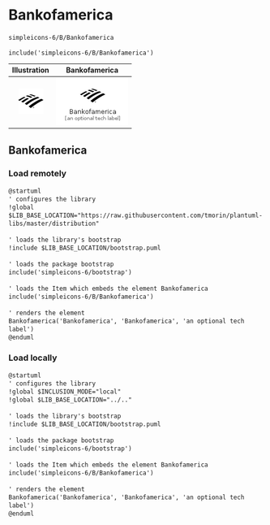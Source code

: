# Bankofamerica


```text
simpleicons-6/B/Bankofamerica
```

```text
include('simpleicons-6/B/Bankofamerica')
```



| Illustration | Bankofamerica |
| :---: | :---: |
| ![illustration for Illustration](../../simpleicons-6/B/Bankofamerica.png) | ![illustration for Bankofamerica](../../simpleicons-6/B/Bankofamerica.Local.png) |




## Bankofamerica

### Load remotely
```plantuml
@startuml
' configures the library
!global $LIB_BASE_LOCATION="https://raw.githubusercontent.com/tmorin/plantuml-libs/master/distribution"

' loads the library's bootstrap
!include $LIB_BASE_LOCATION/bootstrap.puml

' loads the package bootstrap
include('simpleicons-6/bootstrap')

' loads the Item which embeds the element Bankofamerica
include('simpleicons-6/B/Bankofamerica')

' renders the element
Bankofamerica('Bankofamerica', 'Bankofamerica', 'an optional tech label')
@enduml
```

### Load locally
```plantuml
@startuml
' configures the library
!global $INCLUSION_MODE="local"
!global $LIB_BASE_LOCATION="../.."

' loads the library's bootstrap
!include $LIB_BASE_LOCATION/bootstrap.puml

' loads the package bootstrap
include('simpleicons-6/bootstrap')

' loads the Item which embeds the element Bankofamerica
include('simpleicons-6/B/Bankofamerica')

' renders the element
Bankofamerica('Bankofamerica', 'Bankofamerica', 'an optional tech label')
@enduml
```

